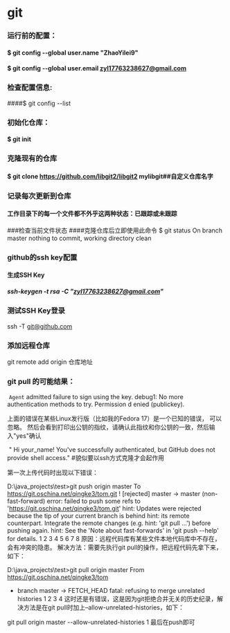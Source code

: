 # git

### 运行前的配置：

#### $ git config --global user.name "ZhaoYilei9"



#### $ git config --global user.email zyl17763238627@gmail.com



### 检查配置信息:


####$ git config --list

### 初始化仓库：

#### $ git init



### 克隆现有的仓库

#### $ git clone https://github.com/libgit2/libgit2 mylibgit##自定义仓库名字



### 记录每次更新到仓库

#### 工作目录下的每一个文件都不外乎这两种状态：已跟踪或未跟踪 

###检查当前文件状态
####克隆仓库后立即使用此命令
$ git status
On branch master
nothing to commit, working directory clean

### github的ssh key配置

#### 生成SSH Key

##### ssh-keygen -t rsa -C "zyl17763238627@gmail.com" 

### 测试SSH Key登录

ssh -T git@github.com 

### 添加远程仓库
git remote add origin 仓库地址

### git pull 的可能结果：

​		`Agent` admitted failure to sign using the key. 						debug1: No more authentication methods to try. Permission d			enied (publickey). 

上面的错误在某些Linux发行版（比如我的Fedora 17）是一个已知的错误， 可以忽略。 然后会看到打印出公钥的指纹，请确认此指纹和你公钥的一致，然后输入"yes"确认 

​	" Hi your_name! You've successfully authenticated, but GitHub does not provide shell access." 
#貌似要以ssh方式克隆才会起作用

第一次上传代码时出现以下错误：

D:\java_projects\test>git push origin master
To https://git.oschina.net/qingke3/tom.git
 ! [rejected]        master -> master (non-fast-forward)
error: failed to push some refs to 'https://git.oschina.net/qingke3/tom.git'
hint: Updates were rejected because the tip of your current branch is behind
hint: its remote counterpart. Integrate the remote changes (e.g.
hint: 'git pull ...') before pushing again.
hint: See the 'Note about fast-forwards' in 'git push --help' for details.
1
2
3
4
5
6
7
8
原因：远程代码库有某些文件本地代码库中不存在，会有冲突的隐患。 
解决方法：需要先执行git pull的操作，把远程代码先拿下来，如下：

D:\java_projects\test>git pull origin master
From https://git.oschina.net/qingke3/tom
 * branch            master     -> FETCH_HEAD
fatal: refusing to merge unrelated histories
1
2
3
4
这时还是有错误，这是因为git拒绝合并无关的历史纪录，解决方法是在git pull时加上–allow-unrelated-histories，如下：

git pull origin master --allow-unrelated-histories
1
最后在push即可






